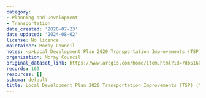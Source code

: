 ```yaml
---
category:
- Planning and Development
- Transportation
date_created: '2020-07-23'
date_updated: '2024-08-02'
license: No licence
maintainer: Moray Council
notes: <p>Local Development Plan 2020 Transportation Improvements (TSP) (Moray)</p>
organization: Moray Council
original_dataset_link: https://www.arcgis.com/home/item.html?id=7db5160f51bb4215913080421e2533cf
records: 169
resources: []
schema: default
title: Local Development Plan 2020 Transportation Improvements (TSP) (Moray)
---
```

